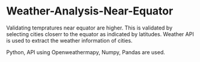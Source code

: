 # Weather-Analysis-Near-Equator
Validating tempratures near equator are higher. This is validated by selecting cities closerr to the equator as indicated by latitudes. 
Weather API is used to extract the weather information of cities. 

Python, API using Openweathermapy, Numpy, Pandas are used.
